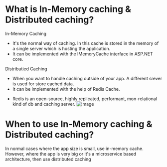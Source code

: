 # What is In-Memory caching & Distributed caching?

In-Memory Caching
- It's the normal way of caching. In this cache is stored in the memory of a single server which is hosting the application.
- It can be implemented with the IMemoryCache interface in ASP.NET core.

Distributied Caching
- When you want to handle caching outside of your app. A different srever is used for store cached data.
- It can be implemented with the help of Redis Cache.

* Redis is an open-source, highly replicated, performant, mon-relational kind of db and caching server.
  ![image](https://github.com/JaegyeomKim/Caching/assets/77129961/cbbec469-0661-4843-b4a7-69d56b3e7515)


# When to use In-Memory caching & Distributed caching?

In normal cases where the app size is small, use in-memory cache.
However, where the app is very big or it's a microservice based architecture, then use distributed caching
